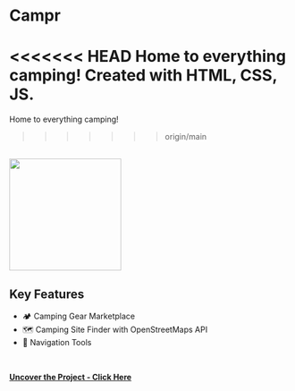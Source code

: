 # Campr
<<<<<<< HEAD
Home to everything camping! Created with HTML, CSS, JS. 
=======
Home to everything camping!
>>>>>>> origin/main
<br>

<img src="img/campr.png" height="200">
<br>

## Key Features

* 🏕️ Camping Gear Marketplace
* 🗺️ Camping Site Finder with OpenStreetMaps API
* 🧭 Navigation Tools
<br>

**[<i class="fa-solid fa-up-right-from-square"></i> Uncover the Project - Click Here](https://github.com/shivk-1/Campr)**
